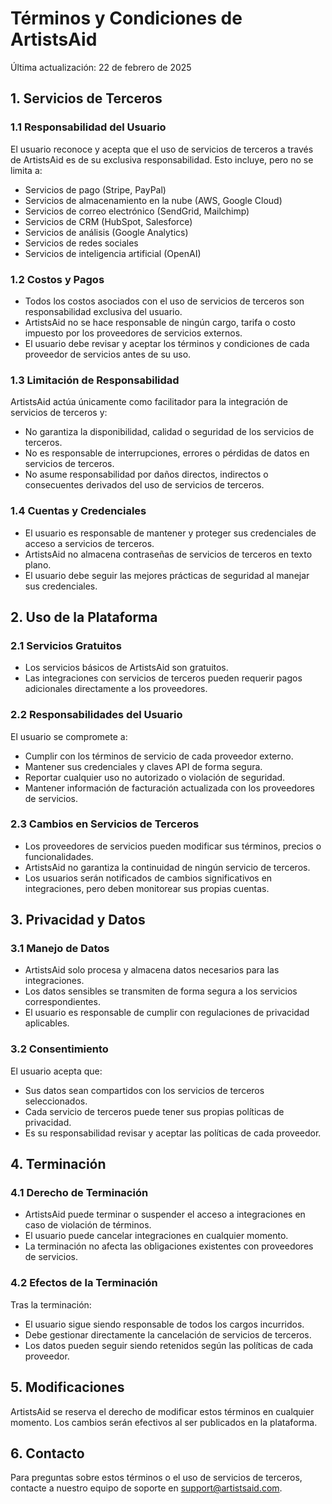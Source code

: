 # Términos y Condiciones de ArtistsAid

Última actualización: 22 de febrero de 2025

## 1. Servicios de Terceros

### 1.1 Responsabilidad del Usuario
El usuario reconoce y acepta que el uso de servicios de terceros a través de ArtistsAid es de su exclusiva responsabilidad. Esto incluye, pero no se limita a:

- Servicios de pago (Stripe, PayPal)
- Servicios de almacenamiento en la nube (AWS, Google Cloud)
- Servicios de correo electrónico (SendGrid, Mailchimp)
- Servicios de CRM (HubSpot, Salesforce)
- Servicios de análisis (Google Analytics)
- Servicios de redes sociales
- Servicios de inteligencia artificial (OpenAI)

### 1.2 Costos y Pagos
- Todos los costos asociados con el uso de servicios de terceros son responsabilidad exclusiva del usuario.
- ArtistsAid no se hace responsable de ningún cargo, tarifa o costo impuesto por los proveedores de servicios externos.
- El usuario debe revisar y aceptar los términos y condiciones de cada proveedor de servicios antes de su uso.

### 1.3 Limitación de Responsabilidad
ArtistsAid actúa únicamente como facilitador para la integración de servicios de terceros y:

- No garantiza la disponibilidad, calidad o seguridad de los servicios de terceros.
- No es responsable de interrupciones, errores o pérdidas de datos en servicios de terceros.
- No asume responsabilidad por daños directos, indirectos o consecuentes derivados del uso de servicios de terceros.

### 1.4 Cuentas y Credenciales
- El usuario es responsable de mantener y proteger sus credenciales de acceso a servicios de terceros.
- ArtistsAid no almacena contraseñas de servicios de terceros en texto plano.
- El usuario debe seguir las mejores prácticas de seguridad al manejar sus credenciales.

## 2. Uso de la Plataforma

### 2.1 Servicios Gratuitos
- Los servicios básicos de ArtistsAid son gratuitos.
- Las integraciones con servicios de terceros pueden requerir pagos adicionales directamente a los proveedores.

### 2.2 Responsabilidades del Usuario
El usuario se compromete a:

- Cumplir con los términos de servicio de cada proveedor externo.
- Mantener sus credenciales y claves API de forma segura.
- Reportar cualquier uso no autorizado o violación de seguridad.
- Mantener información de facturación actualizada con los proveedores de servicios.

### 2.3 Cambios en Servicios de Terceros
- Los proveedores de servicios pueden modificar sus términos, precios o funcionalidades.
- ArtistsAid no garantiza la continuidad de ningún servicio de terceros.
- Los usuarios serán notificados de cambios significativos en integraciones, pero deben monitorear sus propias cuentas.

## 3. Privacidad y Datos

### 3.1 Manejo de Datos
- ArtistsAid solo procesa y almacena datos necesarios para las integraciones.
- Los datos sensibles se transmiten de forma segura a los servicios correspondientes.
- El usuario es responsable de cumplir con regulaciones de privacidad aplicables.

### 3.2 Consentimiento
El usuario acepta que:

- Sus datos sean compartidos con los servicios de terceros seleccionados.
- Cada servicio de terceros puede tener sus propias políticas de privacidad.
- Es su responsabilidad revisar y aceptar las políticas de cada proveedor.

## 4. Terminación

### 4.1 Derecho de Terminación
- ArtistsAid puede terminar o suspender el acceso a integraciones en caso de violación de términos.
- El usuario puede cancelar integraciones en cualquier momento.
- La terminación no afecta las obligaciones existentes con proveedores de servicios.

### 4.2 Efectos de la Terminación
Tras la terminación:

- El usuario sigue siendo responsable de todos los cargos incurridos.
- Debe gestionar directamente la cancelación de servicios de terceros.
- Los datos pueden seguir siendo retenidos según las políticas de cada proveedor.

## 5. Modificaciones

ArtistsAid se reserva el derecho de modificar estos términos en cualquier momento. Los cambios serán efectivos al ser publicados en la plataforma.

## 6. Contacto

Para preguntas sobre estos términos o el uso de servicios de terceros, contacte a nuestro equipo de soporte en support@artistsaid.com.
